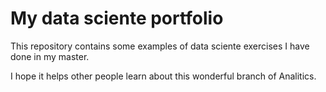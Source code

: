 # My data sciente portfolio

This repository contains some examples of data sciente exercises I have done in my master.

I hope it helps other people learn about this wonderful branch of Analitics.